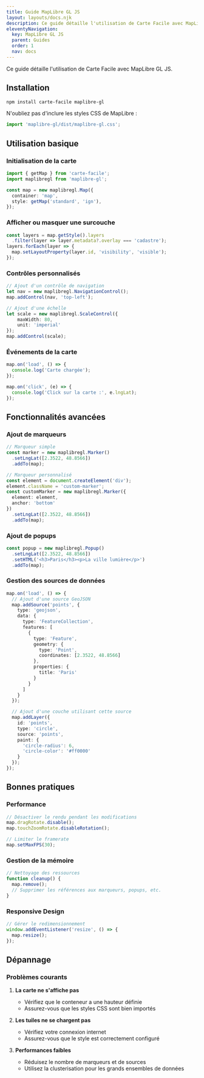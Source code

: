```yaml
---
title: Guide MapLibre GL JS
layout: layouts/docs.njk
description: Ce guide détaille l'utilisation de Carte Facile avec MapLibre GL JS.
eleventyNavigation:
  key: MapLibre GL JS
  parent: Guides
  order: 1
  nav: docs
---
```


Ce guide détaille l'utilisation de Carte Facile avec MapLibre GL JS.

## Installation

```bash
npm install carte-facile maplibre-gl
```

N'oubliez pas d'inclure les styles CSS de MapLibre :

```typescript
import 'maplibre-gl/dist/maplibre-gl.css';
```

## Utilisation basique

### Initialisation de la carte

```typescript
import { getMap } from 'carte-facile';
import maplibregl from 'maplibre-gl';

const map = new maplibregl.Map({
  container: 'map',
  style: getMap('standard', 'ign'),
});
```



### Afficher ou masquer une surcouche

```typescript
const layers = map.getStyle().layers
  .filter(layer => layer.metadata?.overlay === 'cadastre');
layers.forEach(layer => {
  map.setLayoutProperty(layer.id, 'visibility', 'visible');
});
```


### Contrôles personnalisés

```typescript
// Ajout d'un contrôle de navigation
let nav = new maplibregl.NavigationControl();
map.addControl(nav, 'top-left');

// Ajout d'une échelle
let scale = new maplibregl.ScaleControl({
    maxWidth: 80,
    unit: 'imperial'
});
map.addControl(scale);
```

### Événements de la carte

```typescript
map.on('load', () => {
  console.log('Carte chargée');
});

map.on('click', (e) => {
  console.log('Click sur la carte :', e.lngLat);
});
```

## Fonctionnalités avancées

### Ajout de marqueurs

```typescript
// Marqueur simple
const marker = new maplibregl.Marker()
  .setLngLat([2.3522, 48.8566])
  .addTo(map);

// Marqueur personnalisé
const element = document.createElement('div');
element.className = 'custom-marker';
const customMarker = new maplibregl.Marker({
  element: element,
  anchor: 'bottom'
})
  .setLngLat([2.3522, 48.8566])
  .addTo(map);
```

### Ajout de popups

```typescript
const popup = new maplibregl.Popup()
  .setLngLat([2.3522, 48.8566])
  .setHTML('<h3>Paris</h3><p>La ville lumière</p>')
  .addTo(map);
```

### Gestion des sources de données

```typescript
map.on('load', () => {
  // Ajout d'une source GeoJSON
  map.addSource('points', {
    type: 'geojson',
    data: {
      type: 'FeatureCollection',
      features: [
        {
          type: 'Feature',
          geometry: {
            type: 'Point',
            coordinates: [2.3522, 48.8566]
          },
          properties: {
            title: 'Paris'
          }
        }
      ]
    }
  });

  // Ajout d'une couche utilisant cette source
  map.addLayer({
    id: 'points',
    type: 'circle',
    source: 'points',
    paint: {
      'circle-radius': 6,
      'circle-color': '#ff0000'
    }
  });
});
```

## Bonnes pratiques

### Performance

```typescript
// Désactiver le rendu pendant les modifications
map.dragRotate.disable();
map.touchZoomRotate.disableRotation();

// Limiter le framerate
map.setMaxFPS(30);
```

### Gestion de la mémoire

```typescript
// Nettoyage des ressources
function cleanup() {
  map.remove();
  // Supprimer les références aux marqueurs, popups, etc.
}
```

### Responsive Design

```typescript
// Gérer le redimensionnement
window.addEventListener('resize', () => {
  map.resize();
});
```

## Dépannage

### Problèmes courants

1. **La carte ne s'affiche pas**
   - Vérifiez que le conteneur a une hauteur définie
   - Assurez-vous que les styles CSS sont bien importés

2. **Les tuiles ne se chargent pas**
   - Vérifiez votre connexion internet
   - Assurez-vous que le style est correctement configuré

3. **Performances faibles**
   - Réduisez le nombre de marqueurs et de sources
   - Utilisez la clusterisation pour les grands ensembles de données 